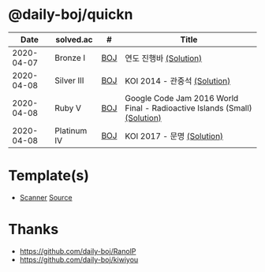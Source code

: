 # @daily-boj/quickn

| Date       | solved.ac   | #                | Title                                                         |
| ---------- | -------------- | ------------------------ | ------------------------------------------------------------ |
| 2020-04-07 | Bronze I       | [BOJ](http://boj.kr/1340) | 연도 진행바 [(Solution)](https://github.com/daily-boj/quickn/blob/master/P1340.rs) |
| 2020-04-08 | Silver III     | [BOJ](http://boj.kr/10166) | KOI 2014 - 관중석 [(Solution)](https://github.com/daily-boj/quickn/blob/master/P10166.rs) |
| 2020-04-08 | Ruby V         | [BOJ](http://boj.kr/14346) | Google Code Jam 2016 World Final - Radioactive Islands (Small) [(Solution)](https://github.com/daily-boj/quickn/blob/master/P14346.rs) |
| 2020-04-08 | Platinum IV    | [BOJ](http://boj.kr/14868) | KOI 2017 - 문명 [(Solution)](https://github.com/daily-boj/quickn/blob/master/P14868.rs) |

# Template(s)
- [Scanner](https://github.com/daily-boj/quickn/blob/master/template-scanner.rs) [Source](https://github.com/EbTech/rust-algorithms)

# Thanks
- https://github.com/daily-boj/RanolP
- https://github.com/daily-boj/kiwiyou
